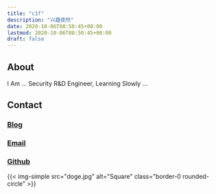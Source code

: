 ```yaml
---
title: "c1f"
description: "兴趣使然"
date: 2020-10-06T08:50:45+00:00
lastmod: 2020-10-06T08:50:45+00:00
draft: false
---
```


## About

I Am ... Security R&D Engineer, Learning Slowly ...

## Contact

### [Blog](https://blog.chongiofai.com)

### [Email](mailto:chongiofai@gmail.com)

### [Github](https://github.com/chongiofai)

{{< img-simple src="doge.jpg" alt="Square" class="border-0 rounded-circle" >}}
